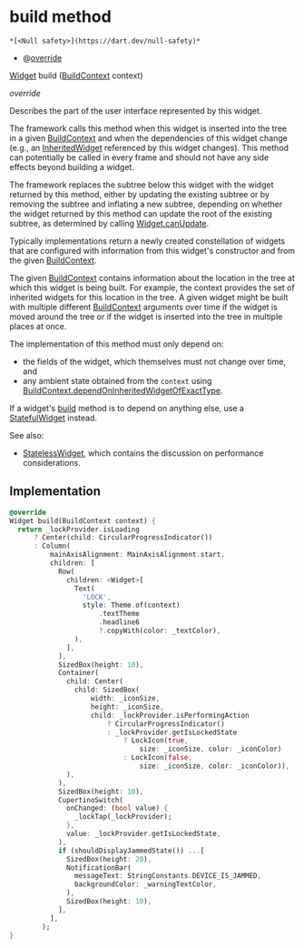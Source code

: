 


# build method




    *[<Null safety>](https://dart.dev/null-safety)*



- @[override](https://api.flutter.dev/flutter/dart-core/override-constant.html)

[Widget](https://api.flutter.dev/flutter/widgets/Widget-class.html) build
([BuildContext](https://api.flutter.dev/flutter/widgets/BuildContext-class.html) context)

_override_



<p>Describes the part of the user interface represented by this widget.</p>
<p>The framework calls this method when this widget is inserted into the tree
in a given <a href="https://api.flutter.dev/flutter/widgets/BuildContext-class.html">BuildContext</a> and when the dependencies of this widget change
(e.g., an <a href="https://api.flutter.dev/flutter/widgets/InheritedWidget-class.html">InheritedWidget</a> referenced by this widget changes). This
method can potentially be called in every frame and should not have any side
effects beyond building a widget.</p>
<p>The framework replaces the subtree below this widget with the widget
returned by this method, either by updating the existing subtree or by
removing the subtree and inflating a new subtree, depending on whether the
widget returned by this method can update the root of the existing
subtree, as determined by calling <a href="https://api.flutter.dev/flutter/widgets/Widget/canUpdate.html">Widget.canUpdate</a>.</p>
<p>Typically implementations return a newly created constellation of widgets
that are configured with information from this widget's constructor and
from the given <a href="https://api.flutter.dev/flutter/widgets/BuildContext-class.html">BuildContext</a>.</p>
<p>The given <a href="https://api.flutter.dev/flutter/widgets/BuildContext-class.html">BuildContext</a> contains information about the location in the
tree at which this widget is being built. For example, the context
provides the set of inherited widgets for this location in the tree. A
given widget might be built with multiple different <a href="https://api.flutter.dev/flutter/widgets/BuildContext-class.html">BuildContext</a>
arguments over time if the widget is moved around the tree or if the
widget is inserted into the tree in multiple places at once.</p>
<p>The implementation of this method must only depend on:</p>
<ul>
<li>the fields of the widget, which themselves must not change over time,
and</li>
<li>any ambient state obtained from the <code>context</code> using
<a href="https://api.flutter.dev/flutter/widgets/BuildContext/dependOnInheritedWidgetOfExactType.html">BuildContext.dependOnInheritedWidgetOfExactType</a>.</li>
</ul>
<p>If a widget's <a href="../../traits_lock_widget/LockWidget/build.md">build</a> method is to depend on anything else, use a
<a href="https://api.flutter.dev/flutter/widgets/StatefulWidget-class.html">StatefulWidget</a> instead.</p>
<p>See also:</p>
<ul>
<li><a href="https://api.flutter.dev/flutter/widgets/StatelessWidget-class.html">StatelessWidget</a>, which contains the discussion on performance considerations.</li>
</ul>



## Implementation

```dart
@override
Widget build(BuildContext context) {
  return _lockProvider.isLoading
      ? Center(child: CircularProgressIndicator())
      : Column(
          mainAxisAlignment: MainAxisAlignment.start,
          children: [
            Row(
              children: <Widget>[
                Text(
                  'LOCK',
                  style: Theme.of(context)
                      .textTheme
                      .headline6
                      ?.copyWith(color: _textColor),
                ),
              ],
            ),
            SizedBox(height: 10),
            Container(
              child: Center(
                child: SizedBox(
                    width: _iconSize,
                    height: _iconSize,
                    child: _lockProvider.isPerformingAction
                        ? CircularProgressIndicator()
                        : _lockProvider.getIsLockedState
                            ? LockIcon(true,
                                size: _iconSize, color: _iconColor)
                            : LockIcon(false,
                                size: _iconSize, color: _iconColor)),
              ),
            ),
            SizedBox(height: 10),
            CupertinoSwitch(
              onChanged: (bool value) {
                _lockTap(_lockProvider);
              },
              value: _lockProvider.getIsLockedState,
            ),
            if (shouldDisplayJammedState()) ...[
              SizedBox(height: 20),
              NotificationBar(
                messageText: StringConstants.DEVICE_IS_JAMMED,
                backgroundColor: _warningTextColor,
              ),
              SizedBox(height: 10),
            ],
          ],
        );
}
```







